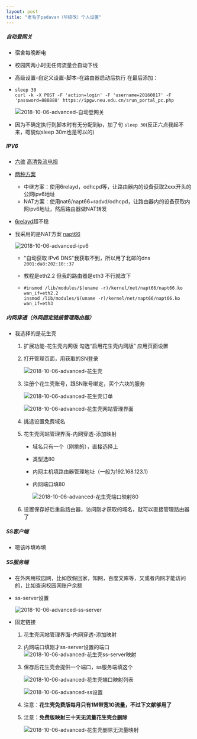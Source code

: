 ```yaml
---
layout: post
title: "老毛子padavan（华硕改）个人设置"
---
```


##### 自动登网关

- 宿舍每晚断电

- 校园网两小时无任何流量会自动下线

- 高级设置-自定义设置-脚本-在路由器启动后执行        在最后添加：

- ```shell
  sleep 30
  curl -k -X POST -F 'action=login' -F 'username=20160817' -F 'password=888888' https://ipgw.neu.edu.cn/srun_portal_pc.php
  ```

  ![2018-10-06-advanced-自动登网关](/downloads/2018-10-06-advanced-自动登网关.png)

- 因为不确定执行到脚本时有无分配到ip，加了句 `sleep 30`(反正六点我起不来，嗯貌似sleep 30m也是可以的)

##### IPV6

- [六维](bt.neu6.edu.cn) [高清免流电视](http://hdtv.neu6.edu.cn)

- [两种方案](https://www.jianshu.com/p/eb07eaac6167)

  - 中继方案：使用6relayd，odhcpd等，让路由器内的设备获取2xxx开头的公网ipv6地址
  - NAT方案：使用nat6/napt66+radvd/odhcpd，让路由器内的设备获取内网ipv6地址，然后路由器做NAT转发

- [6relayd](https://www.cnblogs.com/zafu/p/9186966.html)超不稳

- 我采用的是NAT方案 [napt66](http://www.right.com.cn/forum/forum.php?mod=viewthread&tid=260924&fromguid=hot) 

  ![2018-10-06-advanced-ipv6](/downloads/2018-10-06-advanced-ipv6.png)

  - "自动获取 IPv6 DNS"我获取不到，所以用了北邮的dns `2001:da8:202:10::37`

  - 教程是eth2.2 但我的路由器是eth3 不行就改下

  - ```shell
    #insmod /lib/modules/$(uname -r)/kernel/net/napt66/napt66.ko wan_if=eth2.2
    insmod /lib/modules/$(uname -r)/kernel/net/napt66/napt66.ko wan_if=eth3
    ```

##### 内网穿透（外网固定链接管理路由器）

- 我选择的是花生壳

  1. 扩展功能-花生壳内网版 勾选“启用花生壳内网版” 应用页面设置

  2. 打开管理页面，用获取的SN登录

     ![2018-10-06-advanced-花生壳](/downloads/2018-10-06-advanced-花生壳.png)

  3. 注册个花生壳账号，跟SN账号绑定，买个六块的服务

     ![2018-10-06-advanced-花生壳订单](/downloads/2018-10-06-advanced-花生壳订单.png)

     ![2018-10-06-advanced-花生壳网站管理界面](/downloads/2018-10-06-advanced-花生壳网站管理界面.png)

  4. 挑选设置免费域名

  5. 花生壳网站管理界面-内网穿透-添加映射

     - 域名只有一个（刚挑的），直接选择上

     - 类型选80

     - 内网主机填路由器管理地址（一般为192.168.123.1）

     - 内网端口填80

       ![2018-10-06-advanced-花生壳端口映射80](./downloads/2018-10-06-advanced-花生壳端口映射80.png)

  6. 设置保存好后重启路由器，访问刚才获取的域名，就可以直接管理路由器了

##### SS客户端

- 嗯该咋填咋填

##### SS服务端

- 在外网用校园网，比如放假回家，知网，百度文库等，又或者内网才能访问的，比如查询校园网账户余额

- ss-server设置

  ![2018-10-06-advanced-ss-server](/downloads/2018-10-06-advanced-ss-server.png)

- 固定链接

  1. 花生壳网站管理界面-内网穿透-添加映射

  2. 内网端口填刚才ss-server设置的端口
      ![2018-10-06-advanced-花生壳ss-server映射](/downloads/2018-10-06-advanced-花生壳ss-server映射.png)

  3. 保存后花生壳会提供一个端口，ss服务端填这个

      ![2018-10-06-advanced-花生壳端口映射列表](/downloads/2018-10-06-advanced-花生壳端口映射列表.png)

      ![2018-10-06-advanced-ss设置](./downloads/2018-10-06-advanced-ss设置.png)

  4. 注意：**花生壳免费版每月只有1M带宽1G流量，不过下文献够用了**

  5. 注意：**免费版映射三十天无流量花生壳会删除**

      ![2018-10-06-advanced-花生壳删除无流量映射](./downloads/2018-10-06-advanced-花生壳删除无流量映射.png)

